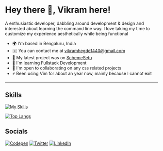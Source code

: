 # Hey there 👋, Vikram here!

A enthusiastic developer, dabbling around development & design and interested about learning the command line way. I love taking my time to customize my experience aesthetically while being functional

* 🌍  I'm based in Bengaluru, India
* ✉️  You can contact me at [vikramhegde1440@gmail.com](mailto:vikramhegde1440@gmail.com)
* 🚀  My latest project was on [SchemeSetu](https://schemesetu.vercel.app)
* 🧠  I'm learning Fullstack Development
* 🤝  I'm open to collaborating on any css related projects
* ⚡  Been using Vim for about an year now, mainly because I cannot exit
---

## Skills

[![My Skills](https://skillicons.dev/icons?i=html,css,sass,tailwind,js,react,svelte,figma,vim&theme=dark)](https://skillicons.dev)

[![Top Langs](https://github-readme-stats.vercel.app/api/top-langs/?username=Vikram-Hegde&layout=compact&theme=github_dark)]()

## Socials

[![Codepen](https://img.shields.io/badge/codepen-white?&style=for-the-badge&logo=codepen&logoColor=black)](https://codepen.io/vikramcodes) [![Twitter](https://img.shields.io/badge/-twitter-white?style=for-the-badge&logo=twitter)](https://twitter.com/_vikramhegde_) [![LinkedIn](https://img.shields.io/badge/-linkedin-white?style=for-the-badge&logo=linkedin&logoColor=blue)](https://www.linkedin.com/in/vikramcodes/)



<!--
**Vikram-Hegde/Vikram-Hegde** is a ✨ _special_ ✨ repository because its `README.md` (this file) appears on your GitHub profile.

Here are some ideas to get you started:

- 🔭 I’m currently working on ...
- 🌱 I’m currently learning ...
- 👯 I’m looking to collaborate on ...
- 🤔 I’m looking for help with ...
- 💬 Ask me about ...
- 📫 How to reach me: ...
- 😄 Pronouns: ...
- ⚡ Fun fact: ...
-->
